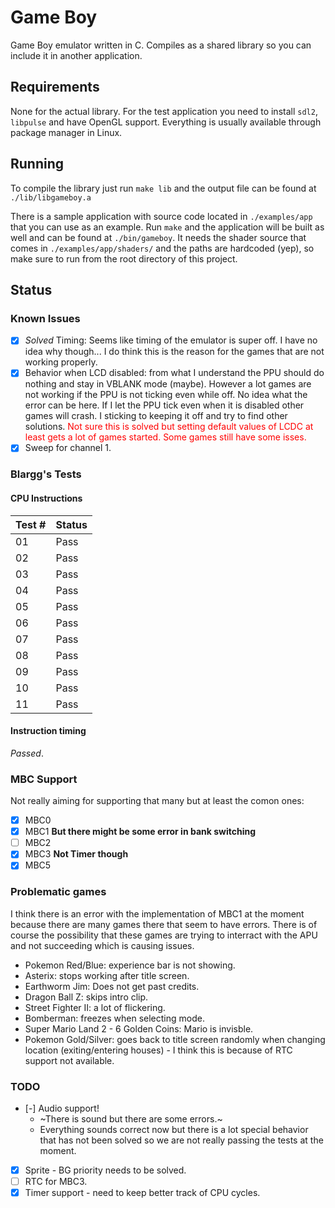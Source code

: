 # Game Boy

Game Boy emulator written in C. Compiles as a shared library so you can include it in another application.

## Requirements

None for the actual library. For the test application you need to install `sdl2`, `libpulse` and have OpenGL support. Everything is usually available through package manager in Linux.


## Running

To compile the library just run `make lib` and the output file can be found at `./lib/libgameboy.a`

There is a sample application with source code located in `./examples/app` that you can use as an example. Run `make` and the application will be built as well and can be found at `./bin/gameboy`. It needs the shader source that comes in `./examples/app/shaders/` and the paths are hardcoded (yep), so make sure to run from the root directory of this project.

## Status

### Known Issues

* [x] *Solved* Timing: Seems like timing of the emulator is super off. I have no idea why though... I do think this is the reason for the games that are not working properly.
* [x] Behavior when LCD disabled: from what I understand the PPU should do nothing and stay in VBLANK mode (maybe). However a lot games are not working if the PPU is not ticking even while off. No idea what the error can be here. If I let the PPU tick even when it is disabled other games will crash. I sticking to keeping it off and try to find other solutions. <span style="color:FF0000">Not sure this is solved but setting default values of LCDC at least gets a lot of games started. Some games still have some isses.</span>
* [x] Sweep for channel 1.

### Blargg's Tests

#### CPU Instructions

| Test # | Status        |
|--------|---------------|
| 01     | Pass          |
| 02     | Pass          |
| 03     | Pass          |
| 04     | Pass          |
| 05     | Pass          |
| 06     | Pass          |
| 07     | Pass          |
| 08     | Pass          |
| 09     | Pass          |
| 10     | Pass          |
| 11     | Pass          |

#### Instruction timing

*Passed*.


### MBC Support

Not really aiming for supporting that many but at least the comon ones:

* [x] MBC0
* [x] MBC1 **But there might be some error in bank switching**
* [ ] MBC2
* [x] MBC3 **Not Timer though**
* [x] MBC5

### Problematic games

I think there is an error with the implementation of MBC1 at the moment because there are many games there that seem to have errors. There is of course the possibility that these games are trying to interract with the APU and not succeeding which is causing issues.

* Pokemon Red/Blue: experience bar is not showing.
* Asterix: stops working after title screen.
* Earthworm Jim: Does not get past credits.
* Dragon Ball Z: skips intro clip.
* Street Fighter II: a lot of flickering.
* Bomberman: freezes when selecting mode.
* Super Mario Land 2 - 6 Golden Coins: Mario is invisble.
* Pokemon Gold/Silver: goes back to title screen randomly when changing location (exiting/entering houses) - I think this is because of RTC support not available.


### TODO

* [-] Audio support!
	* ~There is sound but there are some errors.~
	* Everything sounds correct now but there is a lot special behavior that has not been solved so we are not really passing the tests at the moment.
* [x] Sprite - BG priority needs to be solved.
* [ ] RTC for MBC3.
* [x] Timer support - need to keep better track of CPU cycles.
